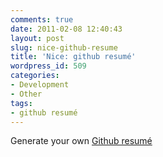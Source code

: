 ```yaml
---
comments: true
date: 2011-02-08 12:40:43
layout: post
slug: nice-github-resume
title: 'Nice: github resumé'
wordpress_id: 509
categories:
- Development
- Other
tags:
- github resumé
---
```


Generate your own [Github resumé](http://resume.github.com/?LeonB)
